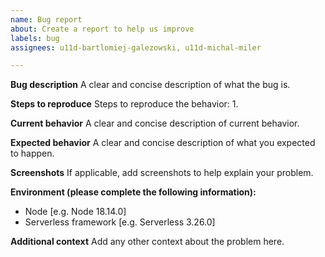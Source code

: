 ```yaml
---
name: Bug report
about: Create a report to help us improve
labels: bug
assignees: u11d-bartlomiej-galezowski, u11d-michal-miler

---
```


**Bug description**
A clear and concise description of what the bug is.

**Steps to reproduce**
Steps to reproduce the behavior:
1. 

**Current behavior**
A clear and concise description of current behavior.

**Expected behavior**
A clear and concise description of what you expected to happen.

**Screenshots**
If applicable, add screenshots to help explain your problem.

**Environment (please complete the following information):**
 - Node [e.g. Node 18.14.0]
 - Serverless framework [e.g. Serverless 3.26.0]

**Additional context**
Add any other context about the problem here.
